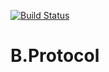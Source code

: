 [![Build Status](https://travis-ci.org/jchittoda/dss-cdp-manager.svg?branch=bprotocol)](https://travis-ci.org/jchittoda/dss-cdp-manager)

# B.Protocol
